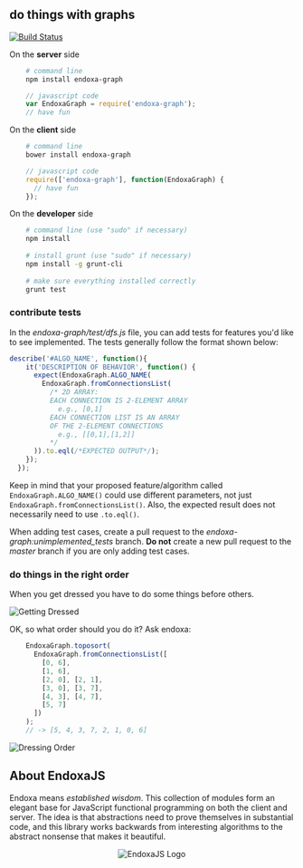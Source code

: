## do things with graphs

[![Build Status](https://travis-ci.org/endoxajs/endoxa-graph.png)](https://travis-ci.org/endoxajs/endoxa-graph)

On the **server** side

```sh
    # command line
    npm install endoxa-graph
```

```js
    // javascript code
    var EndoxaGraph = require('endoxa-graph');
    // have fun
```

On the **client** side

```sh
    # command line
    bower install endoxa-graph
```

```js
    // javascript code
    require(['endoxa-graph'], function(EndoxaGraph) {
      // have fun
    });
```

On the **developer** side

```sh
    # command line (use "sudo" if necessary)
    npm install
    
    # install grunt (use "sudo" if necessary)
    npm install -g grunt-cli
    
    # make sure everything installed correctly
    grunt test
```

### contribute tests
In the *endoxa-graph/test/dfs.js* file, you can add tests for features you'd like to see implemented. The tests generally follow the format shown below:

```js
describe('#ALGO_NAME', function(){
    it('DESCRIPTION OF BEHAVIOR', function() {
      expect(EndoxaGraph.ALGO_NAME(
        EndoxaGraph.fromConnectionsList(
          /* 2D ARRAY:
          EACH CONNECTION IS 2-ELEMENT ARRAY
            e.g., [0,1]
          EACH CONNECTION LIST IS AN ARRAY
          OF THE 2-ELEMENT CONNECTIONS
            e.g., [[0,1],[1,2]]
          */
      )).to.eql(/*EXPECTED OUTPUT*/);
    });
  });
```

Keep in mind that your proposed feature/algorithm called `EndoxaGraph.ALGO_NAME()` could use different parameters, not just `EndoxaGraph.fromConnectionsList()`. Also, the expected result does not necessarily need to use `.to.eql()`.

When adding test cases, create a pull request to the *endoxa-graph:unimplemented_tests* branch. **Do not** create a new pull request to the *master* branch if you are only adding test cases.

### do things in the right order

When you get dressed you have to do some things before others.

![Getting Dressed](illustration/getting-dressed.png "Getting Dressed")

OK, so what order should you do it? Ask endoxa:

```js
    EndoxaGraph.toposort(
      EndoxaGraph.fromConnectionsList([
        [0, 6],
        [1, 6],
        [2, 0], [2, 1],
        [3, 0], [3, 7],
        [4, 3], [4, 7],
        [5, 7]
      ])
    );
    // -> [5, 4, 3, 7, 2, 1, 0, 6]
```
![Dressing Order](illustration/dressing-order.png "Dressing Order")

## About EndoxaJS

Endoxa means *established wisdom*. This collection of modules form an
elegant base for JavaScript functional programming on both the client
and server. The idea is that abstractions need to prove themselves in
substantial code, and this library works backwards from interesting
algorithms to the abstract nonsense that makes it beautiful.

<p align="center">
  <img src="illustration/endoxa-js.png" alt="EndoxaJS Logo" />
</p>
